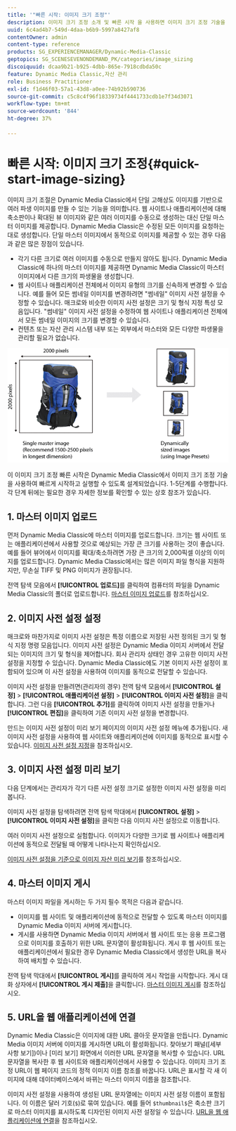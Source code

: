 ```yaml
---
title: '"빠른 시작: 이미지 크기 조정"'
description: 이미지 크기 조정 소개 및 빠른 시작 을 사용하면 이미지 크기 조정 기술을 사용하여 신속하게 시작하고 실행할 수 있습니다.
uuid: 6c4ad4b7-549d-4daa-b6b9-5997a8427af8
contentOwner: admin
content-type: reference
products: SG_EXPERIENCEMANAGER/Dynamic-Media-Classic
geptopics: SG_SCENESEVENONDEMAND_PK/categories/image_sizing
discoiquuid: dcaa9b21-b925-4dbb-865e-7918cdbda50c
feature: Dynamic Media Classic,자산 관리
role: Business Practitioner
exl-id: f1d46f03-57a1-43d8-a0ee-74b92b590736
source-git-commit: c5c8c4f96f18339734f4441733cdb1e7f34d3071
workflow-type: tm+mt
source-wordcount: '844'
ht-degree: 37%

---
```


# 빠른 시작: 이미지 크기 조정{#quick-start-image-sizing}

이미지 크기 조절은 Dynamic Media Classic에서 단일 고해상도 이미지를 기반으로 여러 파생 이미지를 만들 수 있는 기능을 의미합니다. 웹 사이트나 애플리케이션에 대해 축소판이나 확대된 뷰 이미지와 같은 여러 이미지를 수동으로 생성하는 대신 단일 마스터 이미지를 제공합니다. Dynamic Media Classic은 수정된 모든 이미지를 요청하는 대로 생성합니다. 단일 마스터 이미지에서 동적으로 이미지를 제공할 수 있는 경우 다음과 같은 많은 장점이 있습니다.

* 각기 다른 크기로 여러 이미지를 수동으로 만들지 않아도 됩니다. Dynamic Media Classic에 하나의 마스터 이미지를 제공하면 Dynamic Media Classic이 마스터 이미지에서 다른 크기의 파생물을 생성합니다.
* 웹 사이트나 애플리케이션 전체에서 이미지 유형의 크기를 신속하게 변경할 수 있습니다. 예를 들어 모든 썸네일 이미지를 변경하려면 &quot;썸네일&quot; 이미지 사전 설정을 수정할 수 있습니다. 매크로와 비슷한 이미지 사전 설정은 크기 및 형식 지정 특성 모음입니다. &quot;썸네일&quot; 이미지 사전 설정을 수정하여 웹 사이트나 애플리케이션 전체에서 모든 썸네일 이미지의 크기를 변경할 수 있습니다.
* 컨텐츠 또는 자산 관리 시스템 내부 또는 외부에서 마스터와 모든 다양한 파생물을 관리할 필요가 없습니다.

![동일한 고해상도 마스터 파일과 크기가 다른 여러 파생 이미지를 만들 수 있습니다.](/help/assets/is_derivative_sizes_popup.png)

이 이미지 크기 조정 빠른 시작은 Dynamic Media Classic에서 이미지 크기 조정 기술을 사용하여 빠르게 시작하고 실행할 수 있도록 설계되었습니다. 1-5단계를 수행합니다. 각 단계 뒤에는 필요한 경우 자세한 정보를 확인할 수 있는 상호 참조가 있습니다.

## 1. 마스터 이미지 업로드

먼저 Dynamic Media Classic에 마스터 이미지를 업로드합니다. 크기는 웹 사이트 또는 애플리케이션에서 사용할 것으로 예상되는 가장 큰 크기를 사용하는 것이 좋습니다. 예를 들어 뷰어에서 이미지를 확대/축소하려면 가장 큰 크기의 2,000픽셀 이상의 이미지를 업로드합니다. Dynamic Media Classic에서는 많은 이미지 파일 형식을 지원하지만, 무손실 TIFF 및 PNG 이미지가 권장됩니다.

전역 탐색 모음에서 **[!UICONTROL 업로드]**&#x200B;를 클릭하여 컴퓨터의 파일을 Dynamic Media Classic의 폴더로 업로드합니다. [마스터 이미지 업로드](uploading-master-images.md#uploading_master_images)를 참조하십시오.

## 2. 이미지 사전 설정 설정

매크로와 마찬가지로 이미지 사전 설정은 특정 이름으로 저장된 사전 정의된 크기 및 형식 지정 명령 모음입니다. 이미지 사전 설정은 Dynamic Media 이미지 서버에서 전달되는 이미지의 크기 및 형식을 제어합니다. 회사 관리자 상태인 경우 고유한 이미지 사전 설정을 지정할 수 있습니다. Dynamic Media Classic에도 기본 이미지 사전 설정이 포함되어 있으며 이 사전 설정을 사용하여 이미지를 동적으로 전달할 수 있습니다.

이미지 사전 설정을 만들려면(관리자의 경우) 전역 탐색 모음에서 **[!UICONTROL 설정]** > **[!UICONTROL 애플리케이션 설정]** > **[!UICONTROL 이미지 사전 설정]**&#x200B;을 클릭합니다. 그런 다음 **[!UICONTROL 추가]**&#x200B;를 클릭하여 이미지 사전 설정을 만들거나 **[!UICONTROL 편집]**&#x200B;을 클릭하여 기존 이미지 사전 설정을 변경합니다.

만드는 이미지 사전 설정이 미리 보기 페이지의 이미지 사전 설정 메뉴에 추가됩니다. 새 이미지 사전 설정을 사용하여 웹 사이트와 애플리케이션에 이미지를 동적으로 표시할 수 있습니다. [이미지 사전 설정 지정](setting-image-presets.md#setting_up_image_presets)을 참조하십시오.

## 3. 이미지 사전 설정 미리 보기

다음 단계에서는 관리자가 각기 다른 사전 설정 크기로 설정한 이미지 사전 설정을 미리 봅니다.

이미지 사전 설정을 탐색하려면 전역 탐색 막대에서 **[!UICONTROL 설정]** > **[!UICONTROL 이미지 사전 설정]**&#x200B;을 클릭한 다음 이미지 사전 설정으로 이동합니다.

여러 이미지 사전 설정으로 실험합니다. 이미지가 다양한 크기로 웹 사이트나 애플리케이션에 동적으로 전달될 때 어떻게 나타나는지 확인하십시오.

[이미지 사전 설정을 기준으로 이미지 자산 미리 보기](previewing-asset.md#previewing_an_image_asset_based_on_its_image_preset)를 참조하십시오.

## 4. 마스터 이미지 게시

마스터 이미지 파일을 게시하는 두 가지 필수 목적은 다음과 같습니다.

* 이미지를 웹 사이트 및 애플리케이션에 동적으로 전달할 수 있도록 마스터 이미지를 Dynamic Media 이미지 서버에 게시합니다.
* 게시를 사용하면 Dynamic Media 이미지 서버에서 웹 사이트 또는 응용 프로그램으로 이미지를 호출하기 위한 URL 문자열이 활성화됩니다. 게시 후 웹 사이트 또는 애플리케이션에서 필요한 경우 Dynamic Media Classic에서 생성한 URL을 복사하여 배치할 수 있습니다.

전역 탐색 막대에서 **[!UICONTROL 게시]**&#x200B;를 클릭하여 게시 작업을 시작합니다. 게시 대화 상자에서 **[!UICONTROL 게시 제출]**&#x200B;을 클릭합니다. [마스터 이미지 게시](publishing-master-images.md#publishing_master_images)를 참조하십시오.

## 5. URL을 웹 애플리케이션에 연결

Dynamic Media Classic은 이미지에 대한 URL 콜아웃 문자열을 만듭니다. Dynamic Media 이미지 서버에 이미지를 게시하면 URL이 활성화됩니다. 찾아보기 패널([세부 사항 보기])이나 [미리 보기] 화면에서 이러한 URL 문자열을 복사할 수 있습니다. URL 문자열을 복사한 후 웹 사이트와 애플리케이션에서 사용할 수 있습니다. 이미지 크기 조정 URL이 웹 페이지 코드의 정적 이미지 이름 참조를 바꿉니다. URL은 표시할 각 새 이미지에 대해 데이터베이스에서 바뀌는 마스터 이미지 이름을 참조합니다.

이미지 사전 설정을 사용하여 생성된 URL 문자열에는 이미지 사전 설정 이름이 포함됩니다. 이 이름은 달러 기호(`$`)로 묶여 있습니다. 예를 들어 `$thumbnail$`은 축소판 크기로 마스터 이미지를 표시하도록 디자인된 이미지 사전 설정일 수 있습니다. [URL을 웹 애플리케이션에 연결](linking-urls-web-application.md#linking_urls_to_your_web_application)을 참조하십시오.
